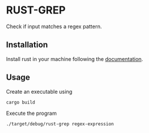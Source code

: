# RUST-GREP
Check if input matches a regex pattern.

## Installation
Install rust in your machine following the [documentation](https://www.rust-lang.org/tools/install).

## Usage
Create an executable using
```
cargo build
```

Execute the program
```
./target/debug/rust-grep regex-expression
```


